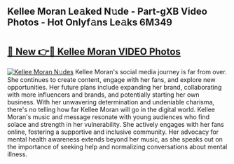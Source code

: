 ## Kellee Moran Le𝚊ked N𝚞de - Part-gXB Video Photos - Hot Onlyf𝚊ns Le𝚊ks 6M349

# <h2><a href="http://ab26147.deff.icu/?id=Kellee+Moran">🔗 New 👉🔴 Kellee Moran VIDEO Photos</a></h2>

[![Kellee Moran N𝚞des](https://i.imgur.com/rIISA9y.gif)](http://ab26147.deff.icu/?id=Kellee+Moran)
Kellee Moran's social media journey is far from over. She continues to create content, engage with her fans, and explore new opportunities. Her future plans include expanding her brand, collaborating with more influencers and brands, and potentially starting her own business. With her unwavering determination and undeniable charisma, there's no telling how far Kellee Moran will go in the digital world. Kellee Moran's music and message resonate with young audiences who find solace and strength in her vulnerability. She actively engages with her fans online, fostering a supportive and inclusive community. Her advocacy for mental health awareness extends beyond her music, as she speaks out on the importance of seeking help and normalizing conversations about mental illness.

